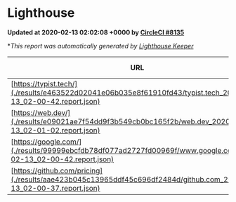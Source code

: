 
# Lighthouse

**Updated at 2020-02-13 02:02:08 +0000 by [CircleCI #8135](https://circleci.com/gh/ItinerisLtd/lighthouse-keeper-example/8135)**

**This report was automatically generated by [Lighthouse Keeper](https://github.com/itinerisltd/lighthouse-keeper)*

| URL | Performance | Accessibility | Best Practices | SEO | PWA | Updated At |
| --- | --- | --- | --- | --- | --- | --- |
| [https://typist.tech/](./results/e463522d02041e06b035e8f61910fd43/typist.tech_2020-02-13_02-00-42.report.json) | 0.98 | 0.92 | 0.79 | 1 | 0.59 | 2020-02-13T02:00:42.947Z |
| [https://web.dev/](./results/e09021ae7f54dd9f3b549cb0bc165f2b/web.dev_2020-02-13_02-01-02.report.json) | 0.94 | 0.92 | 1 | 1 | 0.93 | 2020-02-13T02:01:02.362Z |
| [https://google.com/](./results/99999ebcfdb78df077ad2727fd00969f/www.google.com_2020-02-13_02-00-42.report.json) | 0.94 | 0.86 | 0.93 | 0.92 | 0.56 | 2020-02-13T02:00:42.852Z |
| [https://github.com/pricing](./results/aae423b045c13965ddf45c696df2484d/github.com_2020-02-13_02-00-37.report.json) | 0.67 | 0.93 | 0.93 | 0.92 | 0.56 | 2020-02-13T02:00:37.632Z |
